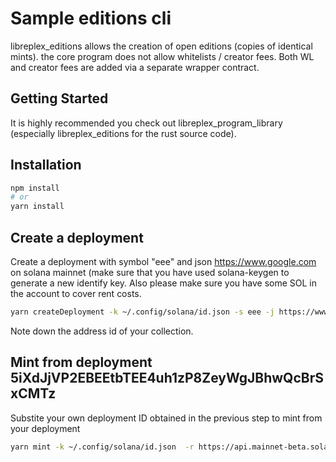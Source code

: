 
# Sample editions cli

libreplex_editions allows the creation of open editions (copies of identical mints). the core program does not allow whitelists / creator fees. Both WL and creator fees are added via a separate wrapper contract.


## Getting Started

It is highly recommended you check out libreplex_program_library (especially libreplex_editions for the rust source code).

## Installation

```bash
npm install
# or
yarn install
```

## Create a deployment

Create a deployment with symbol "eee" and json https://www.google.com on solana mainnet (make sure that you have used solana-keygen to generate a new identify key.
Also please make sure you have some SOL in the account to cover rent costs.

```bash
yarn createDeployment -k ~/.config/solana/id.json -s eee -j https://www.google.com -r https://api.mainnet-beta.solana.com
```
Note down the address id of your collection.

## Mint from deployment 5iXdJjVP2EBEEtbTEE4uh1zP8ZeyWgJBhwQcBrSxCMTz

Substite your own deployment ID obtained in the previous step to mint from your deployment

```bash
yarn mint -k ~/.config/solana/id.json  -r https://api.mainnet-beta.solana.com -d 5iXdJjVP2EBEEtbTEE4uh1zP8ZeyWgJBhwQcBrSxCMTz
```

